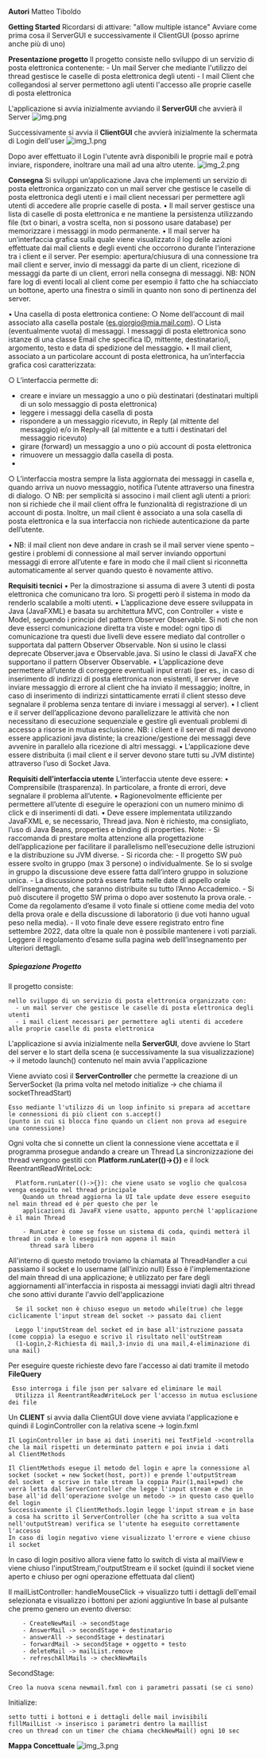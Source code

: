 **Autori**
Matteo Tiboldo

**Getting Started**
Ricordarsi di attivare: "allow multiple istance"
Avviare come prima cosa il ServerGUI e successivamente il ClientGUI (posso aprirne anche più di uno)

**Presentazione progetto**
Il progetto consiste nello sviluppo di un servizio di posta elettronica contenente:
    - Un mail Server che mediante l'utilizzo dei thread gestisce le caselle di posta elettronica degli utenti
    - I mail Client che collegandosi al server permettono agli utenti l'accesso alle proprie caselle 
      di posta elettronica

L'applicazione si avvia inizialmente avviando il **ServerGUI** che avvierà il Server
![img.png](img.png)

Successivamente si avvia il **ClientGUI** che avvierà inizialmente la schermata di Login dell'user
![img_1.png](img_1.png)

Dopo aver effettuato il Login l'utente avrà disponibili le proprie mail e potrà inviare, rispondere, inoltrare una mail 
ad una altro utente.
![img_2.png](img_2.png)

**Consegna**
Si sviluppi un’applicazione Java che implementi un servizio di posta elettronica organizzato con un mail server che 
gestisce le caselle di posta elettronica degli utenti e i mail client necessari per permettere agli utenti di accedere 
alle proprie caselle di posta.
    • Il mail server gestisce una lista di caselle di posta elettronica e ne mantiene la persistenza utilizzando file 
    (txt o binari, a vostra scelta, non si possono usare database) per memorizzare i messaggi in modo permanente.
    • Il mail server ha un’interfaccia grafica sulla quale viene visualizzato il log delle azioni effettuate dai mail 
    clients e degli eventi che occorrono durante l’interazione tra i client e il server.
    Per esempio: apertura/chiusura di una connessione tra mail client e server, invio di messaggi da parte di un client, 
    ricezione di messaggi da parte di un client, errori nella consegna di messaggi.
    NB: NON fare log di eventi locali al client come per esempio il fatto che ha schiacciato un bottone, aperto una 
    finestra o simili in quanto non sono di pertinenza del server.

• Una casella di posta elettronica contiene:
    ○ Nome dell’account di mail associato alla casella postale (es.giorgio@mia.mail.com).
    ○ Lista (eventualmente vuota) di messaggi. I messaggi di posta elettronica sono istanze di una classe Email che 
    specifica ID, mittente, destinatario/i, argomento, testo e data di spedizione del messaggio.
• Il mail client, associato a un particolare account di posta elettronica, 
ha un’interfaccia grafica così caratterizzata:

○ L’interfaccia permette di:
- creare e inviare un messaggio a uno o più destinatari (destinatari multipli di un solo messaggio di posta elettronica)
- leggere i messaggi della casella di posta
- rispondere a un messaggio ricevuto, in Reply (al mittente del messaggio) e/o in Reply-all (al mittente e a tutti i destinatari del messaggio ricevuto)
- girare (forward) un messaggio a uno o più account di posta elettronica
- rimuovere un messaggio dalla casella di posta.
- 
○ L’interfaccia mostra sempre la lista aggiornata dei messaggi in casella e, quando arriva un nuovo messaggio, notifica 
l’utente attraverso una finestra di dialogo.
○ NB: per semplicità si associno i mail client agli utenti a priori: non si richiede che il mail client offra le 
funzionalità di registrazione di un account di posta. Inoltre, un mail client è associato a una sola casella di 
posta elettronica e la sua interfaccia non richiede autenticazione da parte dell’utente.

• NB: il mail client non deve andare in crash se il mail server viene spento 
– gestire i problemi di connessione al mail server inviando opportuni messaggi di errore all’utente e fare in modo 
che il mail client si riconnetta automaticamente al server quando questo è novamente attivo.

**Requisiti tecnici**
• Per la dimostrazione si assuma di avere 3 utenti di posta elettronica che comunicano tra loro. Si progetti però il 
sistema in modo da renderlo scalabile a molti utenti.
• L’applicazione deve essere sviluppata in Java (JavaFXML) e basata su architettura MVC, con Controller + viste e Model,
seguendo i principi del pattern Observer Observable. Si noti che non deve esserci comunicazione diretta tra viste e 
model: ogni tipo di comunicazione tra questi due livelli deve essere mediato dal controller o supportata dal pattern 
Observer Observable. Non si usino le classi deprecate Observer.java e Observable.java. Si usino le classi di JavaFX 
che supportano il pattern Observer Observable.
• L’applicazione deve permettere all’utente di correggere eventuali input errati (per es., in caso di inserimento di 
indirizzi di posta elettronica non esistenti, il server deve inviare messaggio di errore al client che ha inviato il 
messaggio; inoltre, in caso di inserimento di indirizzi sintatticamente errati il client stesso deve segnalare il 
problema senza tentare di inviare i messaggi al server).
• I client e il server dell’applicazione devono parallelizzare le attività che non necessitano di esecuzione 
sequenziale e gestire gli eventuali problemi di accesso a risorse in mutua esclusione. NB: i client e il server di 
mail devono essere applicazioni java distinte; la creazione/gestione dei messaggi deve avvenire in parallelo alla 
ricezione di altri messaggi.
• L’applicazione deve essere distribuita (i mail client e il server devono stare tutti su JVM distinte) attraverso 
l’uso di Socket Java.

**Requisiti dell’interfaccia utente**
L’interfaccia utente deve essere:
• Comprensibile (trasparenza). In particolare, a fronte di errori, deve segnalare il problema all’utente.
• Ragionevolmente efficiente per permettere all’utente di eseguire le operazioni con un numero minimo di click e di 
inserimenti di dati.
• Deve essere implementata utilizzando JavaFXML e, se necessario, Thread java. Non è richiesto, ma consigliato, l’uso 
di Java Beans, properties e binding di properties.
Note: - Si raccomanda di prestare molta attenzione alla progettazione dell’applicazione per facilitare il parallelismo 
nell’esecuzione delle istruzioni e la distribuzione su JVM diverse. - Si ricorda che: - Il progetto SW può essere 
svolto in gruppo (max 3 persone) o individualmente. Se lo si svolge in gruppo la discussione deve essere fatta 
dall’intero gruppo in soluzione unica. - La discussione potrà essere fatta nelle date di appello orale 
dell’insegnamento, che saranno distribuite su tutto l’Anno Accademico. - Si può discutere il progetto SW prima o dopo 
aver sostenuto la prova orale. - Come da regolamento d’esame il voto finale si ottiene come media del voto della 
prova orale e della discussione di laboratorio (i due voti hanno ugual peso nella media). - Il voto finale deve 
essere registrato entro fine settembre 2022, data oltre la quale non è possibile mantenere i voti parziali. 
Leggere il regolamento d’esame sulla pagina web delll’insegnamento per ulteriori dettagli.

##### **Spiegazione Progetto**

Il progetto consiste:

    nello sviluppo di un servizio di posta elettronica organizzato con:
      - un mail server che gestisce le caselle di posta elettronica degli utenti
      - i mail client necessari per permettere agli utenti di accedere alle proprie caselle di posta elettronica

L'applicazione si avvia inizialmente nella **ServerGUI**, dove avviene lo Start del server e lo start della scena
(e successivamente la sua visualizzazione) -> il metodo launch() contenuto nel main avvia l'applicazione

Viene avviato così il **ServerController** che permette la creazione di un ServerSocket
(la prima volta nel metodo initialize -> che chiama il socketThreadStart)

    Esso mediante l'utilizzo di un loop infinito si prepara ad accettare le connessioni di più client con s.accept()
    (punto in cui si blocca fino quando un client non prova ad eseguire una connessione)

Ogni volta che si connette un client la connessione viene accettata e il programma prosegue andando a creare un Thread
La sincronizzazione dei thread vengono gestiti con **Platform.runLater(()->{})** e il lock ReentrantReadWriteLock:

      Platform.runLater(()->{}): che viene usato se voglio che qualcosa venga eseguito nel thread principale
        Quando un thread aggiorna la UI tale update deve essere eseguito nel main thread ed è per questo che per le 
        applicazioni di JavaFX viene usatto, appunto perchè l'applicazione è il main Thread

        - RunLater è come se fosse un sistema di coda, quindi metterà il thread in coda e lo eseguirà non appena il main
          thread sarà libero

All'interno di questo metodo troviamo la chiamata al ThreadHandler a cui passiamo il socket e lo username (all'inizio null)
Esso è l'implementazione del main thread di una applicazione; è utilizzato per fare degli aggiornamenti all'interfaccia in
risposta ai messaggi inviati dagli altri thread che sono attivi durante l'avvio dell'applicazione

      Se il socket non è chiuso eseguo un metodo while(true) che legge ciclicamente l'input stream del socket -> passato dai client
      
      Leggo l'inputStream del socket ed in base all'istruzione passata (come coppia) la eseguo e scrivo il risultato nell'outStream
      (1-Login,2-Richiesta di mail,3-invio di una mail,4-eliminazione di una mail)
Per eseguire queste richieste devo fare l'accesso ai dati tramite il metodo **FileQuery**

     Esso interroga i file json per salvare ed eliminare le mail
      Utilizza il ReentrantReadWriteLock per l'accesso in mutua esclusione dei file


Un **CLIENT** si avvia dalla ClientGUI dove viene avviata l'applicazione e quindi il LoginController con la relativa scene -> login.fxml

    Il LoginController in base ai dati inseriti nei TextField ->controlla che la mail rispetti un determinato pattern e poi invia i dati
    al ClientMethods

    Il ClientMethods esegue il metodo del login e apre la connessione al socket (socket = new Socket(host, port)) e prende l'outputStream 
    del socket  e scrive in tale stream la coppia Pair(1,mail+pwd) che verrà letta dal ServerController che legge l'input stream e che in 
    base all'id dell'operazione svolge un metodo -> in questo caso quello del login
    Successivamente il ClientMethods.login legge l'input stream e in base a cosa ha scritto il ServerController (che ha scritto a sua volta
    nell'outputStream) verifica se l'utente ha eseguito correttamente l'accesso
    In caso di login negativo viene visualizzato l'errore e viene chiuso il socket

In caso di login positivo allora viene fatto lo switch di vista al mailView e viene chiuso l'inputStream,l'outputStream e il socket
(quindi il socket viene aperto e chiuso per ogni operazione effettuata dal client)

Il mailListController:
handleMouseClick -> visualizzo tutti i dettagli dell'email selezionata e visualizzo i bottoni per azioni aggiuntive
In base al pulsante che premo genero un evento diverso:

        - CreateNewMail -> secondStage
        - AnswerMail -> secondStage + destinatario
        - answerAll -> secondStage + destinatari
        - forwardMail -> secondStage + oggetto + testo
        - deleteMail -> mailList.remove
        - refreschAllMails -> checkNewMails

SecondStage:

    Creo la nuova scena newmail.fxml con i parametri passati (se ci sono)

Initialize:

    setto tutti i bottoni e i dettagli delle mail invisibili
    fillMailList -> inserisco i parametri dentro la maillist
    creo un thread con un timer che chiama checkNewMail() ogni 10 sec

**Mappa Concettuale**
![img_3.png](img_3.png)







